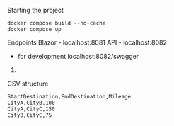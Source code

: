Starting the project 
```
docker compose build --no-cache
docker compose up 
```
Endpoints
Blazor - localhost:8081
API - localhost:8082
- for development localhost:8082/swagger
1.
CSV structure
```
StartDestination,EndDestination,Mileage
CityA,CityB,100
CityA,CityC,150
CityB,CityC,75
```
